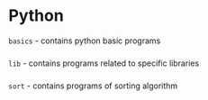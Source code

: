 # Python
``` basics ``` - contains python basic programs
###
``` lib ``` - contains programs related to specific libraries
###
``` sort ``` - contains programs of sorting algorithm 
###